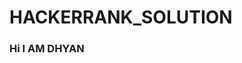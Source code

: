 <!DOCTYPE>
<html>
    <head>
    </head>
    <body>
        <h1> HACKERRANK_SOLUTION </h1>
        <h3> Hi I AM DHYAN </h3>
    </body>
</html>
